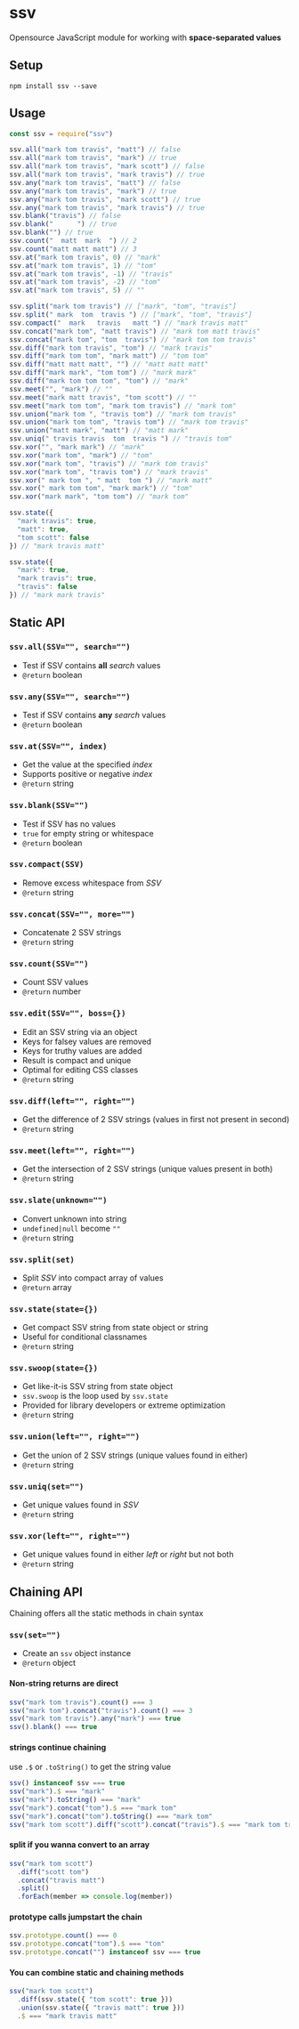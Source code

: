 # ssv
Opensource JavaScript module for working with <b>space-separated values</b>

## Setup

```
npm install ssv --save
```

## Usage

```js
const ssv = require("ssv")
```

```js
ssv.all("mark tom travis", "matt") // false
ssv.all("mark tom travis", "mark") // true
ssv.all("mark tom travis", "mark scott") // false
ssv.all("mark tom travis", "mark travis") // true
ssv.any("mark tom travis", "matt") // false
ssv.any("mark tom travis", "mark") // true
ssv.any("mark tom travis", "mark scott") // true
ssv.any("mark tom travis", "mark travis") // true
ssv.blank("travis") // false
ssv.blank("      ") // true
ssv.blank("") // true
ssv.count("  matt  mark  ") // 2
ssv.count("matt matt matt") // 3
ssv.at("mark tom travis", 0) // "mark"
ssv.at("mark tom travis", 1) // "tom"
ssv.at("mark tom travis", -1) // "travis"
ssv.at("mark tom travis", -2) // "tom"
ssv.at("mark tom travis", 5) // ""
```

```js
ssv.split("mark tom travis") // ["mark", "tom", "travis"]
ssv.split(" mark  tom  travis ") // ["mark", "tom", "travis"]
ssv.compact("  mark   travis   matt ") // "mark travis matt"
ssv.concat("mark tom", "matt travis") // "mark tom matt travis"
ssv.concat("mark tom", "tom  travis") // "mark tom tom travis"
ssv.diff("mark tom travis", "tom") // "mark travis"
ssv.diff("mark tom tom", "mark matt") // "tom tom"
ssv.diff("matt matt matt", "") // "matt matt matt"
ssv.diff("mark mark", "tom tom") // "mark mark"
ssv.diff("mark tom tom tom", "tom") // "mark"
ssv.meet("", "mark") // ""
ssv.meet("mark matt travis", "tom scott") // ""
ssv.meet("mark tom tom", "mark tom travis") // "mark tom"
ssv.union("mark tom ", "travis tom") // "mark tom travis"
ssv.union("mark tom tom", "travis tom") // "mark tom travis"
ssv.union("matt mark", "matt") // "matt mark"
ssv.uniq(" travis travis  tom  travis ") // "travis tom"
ssv.xor("", "mark mark") // "mark"
ssv.xor("mark tom", "mark") // "tom"
ssv.xor("mark tom", "travis") // "mark tom travis"
ssv.xor("mark tom", "travis tom") // "mark travis"
ssv.xor(" mark tom ", " matt  tom ") // "mark matt"
ssv.xor(" mark tom tom", "mark mark") // "tom"
ssv.xor("mark mark", "tom tom") // "mark tom"
```

```js
ssv.state({
  "mark travis": true,
  "matt": true,
  "tom scott": false
}) // "mark travis matt"

ssv.state({
  "mark": true,
  "mark travis": true,
  "travis": false
}) // "mark mark travis"
```

## Static API

### `ssv.all(SSV="", search="")`
- Test if SSV contains **all** <var>search</var> values
- `@return` boolean

### `ssv.any(SSV="", search="")`
- Test if SSV contains **any** <var>search</var> values
- `@return` boolean

### `ssv.at(SSV="", index)`
- Get the value at the specified <var>index</var>
- Supports positive or negative <var>index</var>
- `@return` string

### `ssv.blank(SSV="")`
- Test if SSV has no values
- `true` for empty string or whitespace
- `@return` boolean

### `ssv.compact(SSV)`
- Remove excess whitespace from <var>SSV</var>
- `@return` string

### `ssv.concat(SSV="", more="")`
- Concatenate 2 SSV strings
- `@return` string

### `ssv.count(SSV="")`
- Count SSV values
- `@return` number

### `ssv.edit(SSV="", boss={})`
- Edit an SSV string via an object
- Keys for falsey values are removed
- Keys for truthy values are added
- Result is compact and unique
- Optimal for editing CSS classes
- `@return` string

### `ssv.diff(left="", right="")`
- Get the difference of 2 SSV strings (values in first not present in second)
- `@return` string

### `ssv.meet(left="", right="")`
- Get the intersection of 2 SSV strings (unique values present in both)
- `@return` string

### `ssv.slate(unknown="")`
- Convert unknown into string
- `undefined|null` become `""`
- `@return` string

### `ssv.split(set)`
- Split <var>SSV</var> into compact array of values
- `@return` array

### `ssv.state(state={})`
- Get compact SSV string from state object or string
- Useful for conditional classnames
- `@return` string

### `ssv.swoop(state={})`
- Get like-it-is SSV string from state object
- `ssv.swoop` is the loop used by `ssv.state`
- Provided for library developers or extreme optimization
- `@return` string

### `ssv.union(left="", right="")`
- Get the union of 2 SSV strings (unique values found in either)
- `@return` string

### `ssv.uniq(set="")`
- Get unique values found in <var>SSV</var>
- `@return` string

### `ssv.xor(left="", right="")`
- Get unique values found in either <var>left</var> or <var>right</var> but not both
- `@return` string

## Chaining API

Chaining offers all the static methods in chain syntax

### `ssv(set="")`
- Create an `ssv` object instance
- `@return` object

#### Non-string returns are direct

```js
ssv("mark tom travis").count() === 3
ssv("mark tom").concat("travis").count() === 3
ssv("mark tom travis").any("mark") === true
ssv().blank() === true
```

#### strings continue chaining

use `.$` or `.toString()` to get the string value

```js
ssv() instanceof ssv === true
ssv("mark").$ === "mark"
ssv("mark").toString() === "mark"
ssv("mark").concat("tom").$ === "mark tom"
ssv("mark").concat("tom").toString() === "mark tom"
ssv("mark tom scott").diff("scott").concat("travis").$ === "mark tom travis"
```

#### split if you wanna convert to an array

```js
ssv("mark tom scott")
  .diff("scott tom")
  .concat("travis matt")
  .split()
  .forEach(member => console.log(member))
```

#### prototype calls jumpstart the chain

```js
ssv.prototype.count() === 0
ssv.prototype.concat("tom").$ === "tom"
ssv.prototype.concat("") instanceof ssv === true
```

#### You can combine static and chaining methods

```js
ssv("mark tom scott")
  .diff(ssv.state({ "tom scott": true }))
  .union(ssv.state({ "travis matt": true }))
  .$ === "mark travis matt"
```
